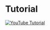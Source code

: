 # Tutorial
[![YouTube Tutorial](http://img.youtube.com/vi/drXV_WL1wXo/0.jpg)](https://youtu.be/drXV_WL1wXo)
